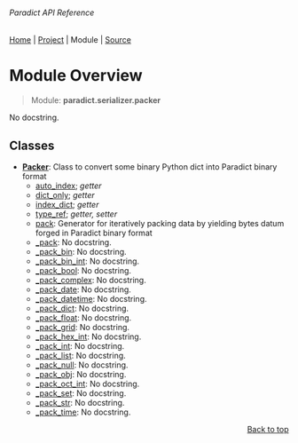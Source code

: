 ###### Paradict API Reference
[Home](/docs/api/README.md) | [Project](/README.md) | Module | [Source](/src/paradict/serializer/packer.py)

# Module Overview
> Module: **paradict.serializer.packer**

No docstring.

## Classes
- [**Packer**](/docs/api/modules/paradict/serializer/packer/class-Packer.md): Class to convert some binary Python dict into Paradict binary format
    - [auto\_index](/docs/api/modules/paradict/serializer/packer/class-Packer.md#properties-table); _getter_
    - [dict\_only](/docs/api/modules/paradict/serializer/packer/class-Packer.md#properties-table); _getter_
    - [index\_dict](/docs/api/modules/paradict/serializer/packer/class-Packer.md#properties-table); _getter_
    - [type\_ref](/docs/api/modules/paradict/serializer/packer/class-Packer.md#properties-table); _getter, setter_
    - [pack](/docs/api/modules/paradict/serializer/packer/class-Packer.md#pack): Generator for iteratively packing data by yielding bytes datum forged in Paradict binary format
    - [\_pack](/docs/api/modules/paradict/serializer/packer/class-Packer.md#_pack): No docstring.
    - [\_pack\_bin](/docs/api/modules/paradict/serializer/packer/class-Packer.md#_pack_bin): No docstring.
    - [\_pack\_bin\_int](/docs/api/modules/paradict/serializer/packer/class-Packer.md#_pack_bin_int): No docstring.
    - [\_pack\_bool](/docs/api/modules/paradict/serializer/packer/class-Packer.md#_pack_bool): No docstring.
    - [\_pack\_complex](/docs/api/modules/paradict/serializer/packer/class-Packer.md#_pack_complex): No docstring.
    - [\_pack\_date](/docs/api/modules/paradict/serializer/packer/class-Packer.md#_pack_date): No docstring.
    - [\_pack\_datetime](/docs/api/modules/paradict/serializer/packer/class-Packer.md#_pack_datetime): No docstring.
    - [\_pack\_dict](/docs/api/modules/paradict/serializer/packer/class-Packer.md#_pack_dict): No docstring.
    - [\_pack\_float](/docs/api/modules/paradict/serializer/packer/class-Packer.md#_pack_float): No docstring.
    - [\_pack\_grid](/docs/api/modules/paradict/serializer/packer/class-Packer.md#_pack_grid): No docstring.
    - [\_pack\_hex\_int](/docs/api/modules/paradict/serializer/packer/class-Packer.md#_pack_hex_int): No docstring.
    - [\_pack\_int](/docs/api/modules/paradict/serializer/packer/class-Packer.md#_pack_int): No docstring.
    - [\_pack\_list](/docs/api/modules/paradict/serializer/packer/class-Packer.md#_pack_list): No docstring.
    - [\_pack\_null](/docs/api/modules/paradict/serializer/packer/class-Packer.md#_pack_null): No docstring.
    - [\_pack\_obj](/docs/api/modules/paradict/serializer/packer/class-Packer.md#_pack_obj): No docstring.
    - [\_pack\_oct\_int](/docs/api/modules/paradict/serializer/packer/class-Packer.md#_pack_oct_int): No docstring.
    - [\_pack\_set](/docs/api/modules/paradict/serializer/packer/class-Packer.md#_pack_set): No docstring.
    - [\_pack\_str](/docs/api/modules/paradict/serializer/packer/class-Packer.md#_pack_str): No docstring.
    - [\_pack\_time](/docs/api/modules/paradict/serializer/packer/class-Packer.md#_pack_time): No docstring.

<p align="right"><a href="#paradict-api-reference">Back to top</a></p>
